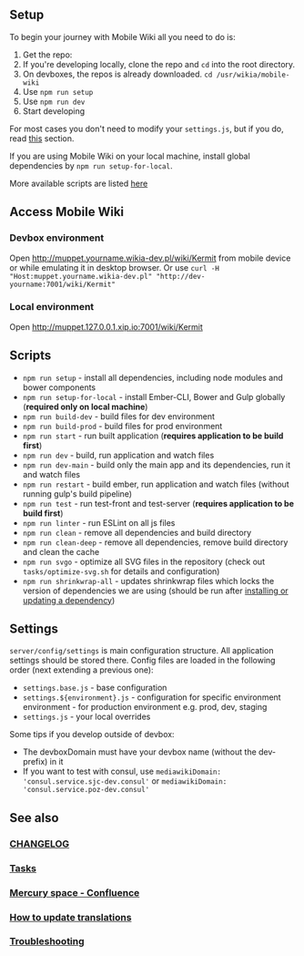 ## Setup
To begin your journey with Mobile Wiki all you need to do is:

1. Get the repo:
 1. If you're developing locally, clone the repo and `cd` into the root directory. 
 2. On devboxes, the repos is already downloaded. `cd /usr/wikia/mobile-wiki`
1. Use `npm run setup`
1. Use `npm run dev`
1. Start developing

For most cases you don't need to modify your `settings.js`, but if you do, read [this](#settings) section.

If you are using Mobile Wiki on your local machine, install global dependencies by `npm run setup-for-local`.

More available scripts are listed [here](#scripts)

## Access Mobile Wiki
### Devbox environment
Open http://muppet.yourname.wikia-dev.pl/wiki/Kermit from mobile device or while emulating it in desktop browser.
Or use `curl -H "Host:muppet.yourname.wikia-dev.pl" "http://dev-yourname:7001/wiki/Kermit"`

### Local environment
Open http://muppet.127.0.0.1.xip.io:7001/wiki/Kermit

## Scripts
* `npm run setup` - install all dependencies, including node modules and bower components
* `npm run setup-for-local` - install Ember-CLI, Bower and Gulp globally (**required only on local machine**)
* `npm run build-dev` - build files for dev environment
* `npm run build-prod` - build files for prod environment
* `npm run start` - run built application (**requires application to be build first**)
* `npm run dev` - build, run application and watch files
* `npm run dev-main` - build only the main app and its dependencies, run it and watch files
* `npm run restart` - build ember, run application and watch files (without running gulp's build pipeline)
* `npm run test` - run test-front and test-server (**requires application to be build first**)
* `npm run linter` - run ESLint on all js files
* `npm run clean` - remove all dependencies and build directory
* `npm run clean-deep` - remove all dependencies, remove build directory and clean the cache
* `npm run svgo` - optimize all SVG files in the repository (check out `tasks/optimize-svg.sh` for details and configuration)
* `npm run shrinkwrap-all` - updates shrinkwrap files which locks the version of dependencies we are using (should be run after [installing or updating a dependency](https://wikia-inc.atlassian.net/wiki/display/MER/Adding+or+updating+NodeJS+packages))

## Settings
`server/config/settings` is main configuration structure. All application settings should be stored there.
Config files are loaded in the following order (next extending a previous one):
 * `settings.base.js` - base configuration
 * `settings.${environment}.js` - configuration for specific environment environment - for production environment e.g. prod, dev, staging
 * `settings.js` - your local overrides

Some tips if you develop outside of devbox:
 * The devboxDomain must have your devbox name (without the dev- prefix) in it
 * If you want to test with consul, use `mediawikiDomain: 'consul.service.sjc-dev.consul'` or `mediawikiDomain: 'consul.service.poz-dev.consul'`

## See also

### [CHANGELOG](https://github.com/Wikia/mobile-wiki/blob/dev/CHANGELOG.md)

### [Tasks](https://github.com/Wikia/mobile-wiki/blob/dev/tasks/README.md)

### [Mercury space - Confluence](https://wikia-inc.atlassian.net/wiki/display/MER/Mercury)

### [How to update translations](https://github.com/Wikia/mobile-wiki/blob/dev/crowdin/README.md)

### [Troubleshooting](https://github.com/Wikia/mobile-wiki/blob/dev/TROUBLESHOOTING.md)
